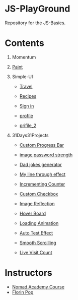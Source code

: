 # JS-PlayGround

Repository for the JS-Basics. 


# Contents

1. Momentum

2. [Paint](https://yongjunleeme.github.io/JS-playground)

3. Simple-UI
    - [Travel](https://3vpxu.csb.app)

    - [Recipes](https://q34b1.csb.app)

    - [Sign in](https://8qv38.csb.app)

    - [profile](https://7w54v.csb.app)

    - [prifile_2](https://q3511.csb.app)


4. 31Days31Projects
    - [Custom Progress Bar](https://codepen.io/yongjunleeme/pen/WNbywpM)

    - [image password strength](https://codepen.io/yongjunleeme/pen/rNavRWx)

    - [Dad jokes generator](https://codepen.io/yongjunleeme/pen/bGNKpwo)

    - [My line through effect](https://codepen.io/yongjunleeme/pen/wvBXKGY)

    - [Incrementing Counter](https://codepen.io/yongjunleeme/pen/jOEKdKK)

    - [Custom Checkbox](https://codepen.io/yongjunleeme/pen/JjoBOPo)

	- [Image Reflection](https://codepen.io/yongjunleeme/pen/ZEYMPRN)

    - [Hover Board](https://codepen.io/yongjunleeme/pen/ZEYqaym)

    - [Loading Animation](https://codepen.io/yongjunleeme/pen/JjomzQY)

    - [Auto Test Effect](https://codepen.io/yongjunleeme/pen/povQEzQ)

    - [Smooth Scrollling](https://codepen.io/yongjunleeme/pen/jOEQXGX)

    - [Live Visit Count](https://codepen.io/yongjunleeme/pen/WNbYPGe)

# Instructors
- [Nomad Academy Course](https://academy.nomadcoders.co/)
- [Florin Pop](https://www.florin-pop.com/blog/2019/09/100-days-100-projects/)
